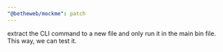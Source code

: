 ```yaml
---
"@betheweb/mockme": patch
---
```


extract the CLI command to a new file and only run it in the main bin file. This way, we can test it.
